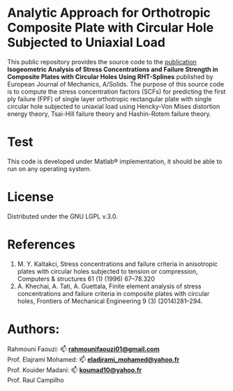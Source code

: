 # Analytic Approach for Orthotropic Composite Plate with Circular Hole Subjected to Uniaxial Load

This public repository provides the source code to the [publication](https://www.researchgate.net/publication/367010608_Isogeometric_analysis_of_stress_concentrations_and_failure_strength_in_composite_plates_with_circular_holes_using_RHT-splines) **Isogeometric Analysis of Stress Concentrations and Failure Strength in Composite Plates with Circular Holes Using RHT-Splines** published by European Journal of Mechanics, A/Solids. 
The purpose of this source code is to compute the stress concentration factors (SCFs) for predicting the first ply failure (FPF) of single layer orthotropic rectangular plate with single circular hole subjected to uniaxial load using Hencky-Von Mises distortion energy theory, Tsai-Hill failure theory and Hashin-Rotem failure theory.

# Test
This code is developed under Matlab® implementation, it should be able to run on any operating system.

# License
Distributed under the GNU LGPL v.3.0.

# References
1.	M. Y. Kaltakci, Stress concentrations and failure criteria in anisotropic plates with circular holes subjected to tension or compression, Computers & structures       61 (1) (1996) 67–78.320 
2.	A. Khechai, A. Tati, A. Guettala, Finite element analysis of stress concentrations and failure criteria in composite plates with circular holes, Frontiers of Mechanical Engineering 9 (3) (2014)281–294.

# Authors:
Rahmouni Faouzi: 📫 **rahmounifaouzi01@gmail.com**  <br />
Prof. Elajrami Mohamed: 📫 **eladjrami_mohamed@yahoo.fr** <br />
Prof. Kouider Madani: 📫 **koumad10@yahoo.fr** <br />
Prof. Raul Campilho <br />


